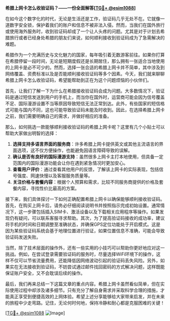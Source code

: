 **希腊上网卡怎么收验证码？——一份全面解答[[TG💪+ @esim1088](https://t.me/s/esim1088)]**

在如今这个数字化的时代，无论是生活还是工作，验证码几乎无处不在。它就像一道数字安全锁，保护着我们的账户和信息不被非法入侵。然而，当我们在国外旅行或使用海外服务时，收到验证码却成了一个让人头疼的问题。尤其是对于计划去希腊旅行或者已经身处希腊的朋友们来说，如何顺利接收到验证码成为了急需解决的难题。

希腊作为一个充满历史与文化魅力的国家，每年吸引着无数游客前往。如果你打算在希腊停留一段时间，无论是短期度假还是长期居住，那么拥有一张适合当地使用的上网卡是必不可少的。然而，选择一张合适的希腊上网卡并不简单，其中涉及到网络覆盖、资费标准以及是否能顺利接收验证码等多个因素。今天，我们就来聊聊希腊上网卡怎么收验证码，希望能帮助到正在为这个问题烦恼的小伙伴们。

首先，让我们了解一下为什么在希腊接收验证码会成为问题。大多数情况下，验证码是通过短信发送到用户的手机上，而当你在国外时，运营商可能会因为信号覆盖不足、国际漫游设置不当等原因导致短信无法正常到达。此外，有些国家的短信格式可能与国内不同，这也可能导致验证码未能及时收到。因此，在选择希腊上网卡之前，我们需要明确自己的需求，并做好相应的准备。

那么，如何挑选一款能够顺利接收验证码的希腊上网卡呢？这里有几个小贴士可以帮助大家做出明智的选择：

1. **选择支持多语言界面的服务商**：许多希腊上网卡提供英文或其他主流语言的界面选项，这不仅方便操作，也能避免因语言障碍导致的误解。
2. **确认是否有良好的国际漫游支持**：虽然很多上网卡主打本地使用，但具备一定范围内的国际漫游功能会让你在遇到紧急情况时更加安心。
3. **查看用户评价**：通过查看其他用户的反馈，了解该上网卡的实际表现，包括信号强度、网速快慢以及客服服务质量等。
4. **关注价格与套餐内容**：根据个人预算和需求，比较不同服务商提供的价格及套餐内容，寻找性价比最高的方案。

接下来，我们具体探讨一下如何正确配置希腊上网卡以确保能够顺利接收验证码。首先，在购买上网卡后，请务必仔细阅读说明书并按照指示完成初始设置。通常情况下，这一步骤包括插入SIM卡、激活设备以及下载相关应用程序等操作。如果发现仍有疑问，可以联系客服寻求帮助。其次，为了提高验证码接收的成功率，建议将手机的时间和日期调整至准确状态，并确保GPS定位功能处于开启模式。这是因为某些验证码系统会基于地理位置进行验证，如果位置信息不准确，可能会导致验证码发送失败。

当然，除了技术层面的操作外，还有一些实用的小技巧可以帮助你更好地应对这一挑战。例如，在尝试登录需要验证码的服务时，尽量选择WiFi环境下的操作，这样不仅可以节省流量费用，还能降低因网络波动引起的验证码丢失风险。另外，如果实在无法接收到验证码，不妨尝试通过邮件找回密码的方式解决问题，这样既能保证账户安全，又不会耽误后续的操作。

最后，我们再来总结一下这篇文章的重点内容。希腊上网卡虽然看似简单，但在实际使用过程中却涉及诸多细节。只有充分了解自身需求并采取科学合理的措施，才能真正享受到便捷高效的上网体验。希望上述分享能够给大家带来启发，并在未来的旅程中少走弯路。记住，无论何时何地，保持冷静和耐心都是克服困难的关键！

[[TG💪+ @esim1088](https://t.me/s/esim1088) ![Image](https://i.postimg.cc/4NQfJmqS/Snipaste-2025-05-13-00-14-12.png)]